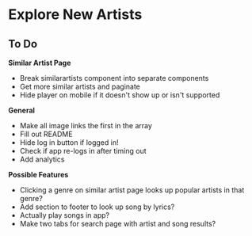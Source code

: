 # Explore New Artists

## To Do
**Similar Artist Page**
* Break similarartists component into separate components
* Get more similar artists and paginate
* Hide player on mobile if it doesn't show up or isn't supported

**General**
* Make all image links the first in the array
* Fill out README
* Hide log in button if logged in!
* Check if app re-logs in after timing out
* Add analytics

**Possible Features**
* Clicking a genre on similar artist page looks up popular artists in that genre?
* Add section to footer to look up song by lyrics?
* Actually play songs in app?
* Make two tabs for search page with artist and song results?